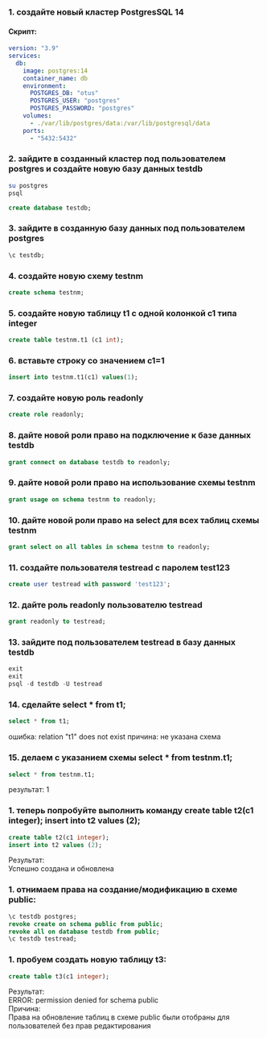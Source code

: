 ### 1. создайте новый кластер PostgresSQL 14
#### Скрипт:  
```yml
version: "3.9"
services:
  db:
    image: postgres:14
    container_name: db
    environment:
      POSTGRES_DB: "otus"
      POSTGRES_USER: "postgres"
      POSTGRES_PASSWORD: "postgres"
    volumes:
      - ./var/lib/postgres/data:/var/lib/postgresql/data
    ports:
      - "5432:5432"
```

### 2. зайдите в созданный кластер под пользователем postgres и создайте новую базу данных testdb
```bash
su postgres
psql
```
```sql
create database testdb;
```

### 3. зайдите в созданную базу данных под пользователем postgres
```sql
\c testdb;
```

### 4. создайте новую схему testnm
```sql
create schema testnm;
```

### 5. создайте новую таблицу t1 с одной колонкой c1 типа integer
```sql
create table testnm.t1 (c1 int);
```

### 6. вставьте строку со значением c1=1
```sql
insert into testnm.t1(c1) values(1);
```

### 7. создайте новую роль readonly
```sql
create role readonly;
```

### 8. дайте новой роли право на подключение к базе данных testdb
```sql
grant connect on database testdb to readonly;
```

### 9. дайте новой роли право на использование схемы testnm
```sql
grant usage on schema testnm to readonly;
```

### 10. дайте новой роли право на select для всех таблиц схемы testnm
```sql
grant select on all tables in schema testnm to readonly;
```

### 11. создайте пользователя testread с паролем test123
```sql
create user testread with password 'test123';
```

### 12. дайте роль readonly пользователю testread
```sql
grant readonly to testread;
```

### 13. зайдите под пользователем testread в базу данных testdb
```sql
exit
exit
psql -d testdb -U testread
```

### 14. сделайте select * from t1;
```sql
select * from t1;
```
ошибка: relation "t1" does not exist
причина: не указана схема

### 15. делаем с указанием схемы select * from testnm.t1;
```sql
select * from testnm.t1;
```
результат: 1

### 1. теперь попробуйте выполнить команду create table t2(c1 integer); insert into t2 values (2);
```sql
create table t2(c1 integer);
insert into t2 values (2);
```  
Результат:  
Успешно создана и обновлена  

### 1. отнимаем права на создание/модификацию в схеме public:  
```sql
\c testdb postgres; 
revoke create on schema public from public; 
revoke all on database testdb from public; 
\c testdb testread; 
```

### 1. пробуем создать новую таблицу t3:  
```sql
create table t3(c1 integer);
```
Результат:  
ERROR:  permission denied for schema public  
Причина:  
Права на обновление таблиц в схеме public были отобраны для пользователей без прав редактирования
